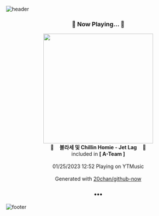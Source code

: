 ![header](https://capsule-render.vercel.app/api?type=wave&height=170&section=header&text=Hi.%20I'm%20SHIFT&fontColor=090707&fontAlignX=45&fontAlignY=65&fontSize=100)

<h3 align="center">🎵 Now Playing... 🎵</h3>
<p align="center">
  <a href="https://music.youtube.com/watch?v=fn_HXVNEFes">
    <img width="300" src="https://lh3.googleusercontent.com/dHLNnhNBM38-ahV6ffFIYq1WQKmSnFFn9xN9S52x7DwXK_KSete-mGwaBnZi47GCXdW2OTFmQE0d4Pc">
  </a>
  <br>
  🎵&nbsp&nbsp&nbsp <b>블라세 및 Chillin Homie - Jet Lag</b> &nbsp&nbsp&nbsp🎵
  <br>
  included in <b>[ A-Team ]</b>
  
  <br />
  <br />
  01/25/2023 12:52 Playing on YTMusic
  <br />
  <br />
  Generated with <a href="https://github.com/20chan/github-now">20chan/github-now</a>
</p>

<h3 align="center">•••</h3>

![footer](https://capsule-render.vercel.app/api?type=wave&height=150&section=footer)
